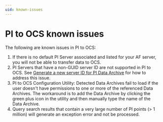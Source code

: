 ```yaml
---
uid: known-issues
---
```


# PI to OCS known issues

The following are known issues in PI to OCS:

1. If there is no default PI Server associated and listed for your AF server, you will not be able to transfer data to OCS.
1. PI Servers that have a non-GUID server ID are not supported in PI to OCS. See [Generate a new server ID for PI Data Archive](https://docs.osisoft.com/bundle/pi-server/page/generate-a-new-server-id-for-a-pi-server-for-3.4.375-and-later.html) for how to address this issue. 
1. PI to OCS Configuration Utility: Detected Data Archives fail to load if the user doesn't have permissions to one or more of the referenced Data Archives. The workaround is to add the Data Archive by clicking the green plus icon in the utility and then manually type the name of the Data Archive.
1. Query search results that contain a very large number of PI points (> 1 million) will generate an exception error and not be processed.  